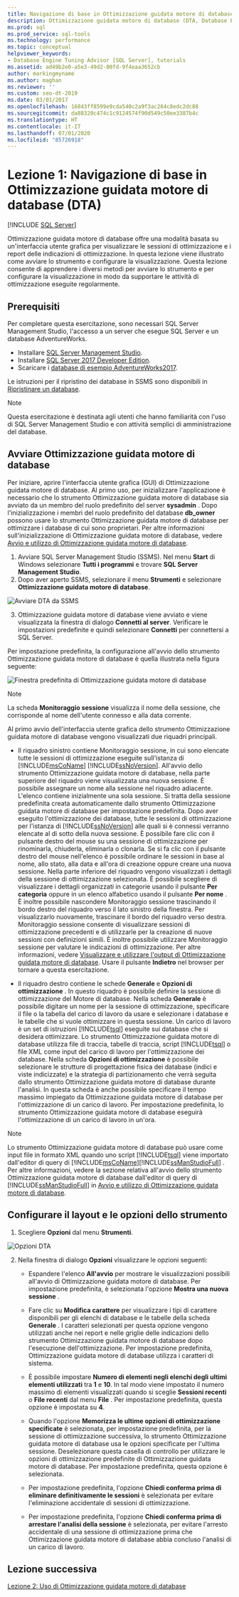```yaml
---
title: Navigazione di base in Ottimizzazione guidata motore di database
description: Ottimizzazione guidata motore di database (DTA, Database Engine Tuning Advisor) offre una modalità basata su un'interfaccia utente grafica per visualizzare le sessioni di ottimizzazione e i report delle raccomandazioni di ottimizzazione.
ms.prod: sql
ms.prod_service: sql-tools
ms.technology: performance
ms.topic: conceptual
helpviewer_keywords:
- Database Engine Tuning Advisor [SQL Server], tutorials
ms.assetid: ad49b2e0-a5e3-49d2-80fd-9f4eaa3652cb
author: markingmyname
ms.author: maghan
ms.reviewer: ''
ms.custom: seo-dt-2019
ms.date: 03/01/2017
ms.openlocfilehash: 16843ff8599e9cda540c2a9f3ac264c8edc2dc88
ms.sourcegitcommit: da88320c474c1c9124574f90d549c50ee3387b4c
ms.translationtype: HT
ms.contentlocale: it-IT
ms.lasthandoff: 07/01/2020
ms.locfileid: "85726918"
---
```

# <a name="lesson-1-basic-navigation-in-database-engine-tuning-advisor-dta"></a>Lezione 1: Navigazione di base in Ottimizzazione guidata motore di database (DTA)

 [!INCLUDE [SQL Server](../../includes/applies-to-version/sqlserver.md)]

Ottimizzazione guidata motore di database offre una modalità basata su un'interfaccia utente grafica per visualizzare le sessioni di ottimizzazione e i report delle indicazioni di ottimizzazione. In questa lezione viene illustrato come avviare lo strumento e configurare la visualizzazione. Questa lezione consente di apprendere i diversi metodi per avviare lo strumento e per configurare la visualizzazione in modo da supportare le attività di ottimizzazione eseguite regolarmente.  

## <a name="prerequisites"></a>Prerequisiti 

Per completare questa esercitazione, sono necessari SQL Server Management Studio, l'accesso a un server che esegue SQL Server e un database AdventureWorks.

- Installare [SQL Server Management Studio](https://docs.microsoft.com/sql/ssms/download-sql-server-management-studio-ssms).
- Installare [SQL Server 2017 Developer Edition](https://www.microsoft.com/sql-server/sql-server-downloads).
- Scaricare i [database di esempio AdventureWorks2017](https://docs.microsoft.com/sql/samples/adventureworks-install-configure?view=sql-server-2017).


Le istruzioni per il ripristino dei database in SSMS sono disponibili in [Ripristinare un database](https://docs.microsoft.com/sql/relational-databases/backup-restore/restore-a-database-backup-using-ssms?view=sql-server-2017).

  >[!NOTE]
  > Questa esercitazione è destinata agli utenti che hanno familiarità con l'uso di SQL Server Management Studio e con attività semplici di amministrazione del database. 
  

## <a name="launch-database-tuning-advisor"></a>Avviare Ottimizzazione guidata motore di database 
Per iniziare, aprire l'interfaccia utente grafica (GUI) di Ottimizzazione guidata motore di database. Al primo uso, per inizializzare l'applicazione è necessario che lo strumento Ottimizzazione guidata motore di database sia avviato da un membro del ruolo predefinito del server **sysadmin** . Dopo l'inizializzazione i membri del ruolo predefinito del database **db_owner** possono usare lo strumento Ottimizzazione guidata motore di database per ottimizzare i database di cui sono proprietari. Per altre informazioni sull'inizializzazione di Ottimizzazione guidata motore di database, vedere [Avvio e utilizzo di Ottimizzazione guidata motore di database](../../relational-databases/performance/start-and-use-the-database-engine-tuning-advisor.md).  
  
1. Avviare SQL Server Management Studio (SSMS). Nel menu **Start** di Windows selezionare **Tutti i programmi** e trovare **SQL Server Management Studio**. 
2. Dopo aver aperto SSMS, selezionare il menu **Strumenti** e selezionare **Ottimizzazione guidata motore di database**. 

  ![Avviare DTA da SSMS](media/dta-tutorials/launch-dta.png)

3. Ottimizzazione guidata motore di database viene avviato e viene visualizzata la finestra di dialogo **Connetti al server**. Verificare le impostazioni predefinite e quindi selezionare **Connetti** per connettersi a SQL Server.  
  
Per impostazione predefinita, la configurazione all'avvio dello strumento Ottimizzazione guidata motore di database è quella illustrata nella figura seguente:  
  
![Finestra predefinita di Ottimizzazione guidata motore di database](media/dta-tutorials/dta-default-gui.png)
  
> [!NOTE]  
> La scheda **Monitoraggio sessione** visualizza il nome della sessione, che corrisponde al nome dell'utente connesso e alla data corrente. 
  
Al primo avvio dell'interfaccia utente grafica dello strumento Ottimizzazione guidata motore di database vengono visualizzati due riquadri principali.  
  
-   Il riquadro sinistro contiene Monitoraggio sessione, in cui sono elencate tutte le sessioni di ottimizzazione eseguite sull'istanza di [!INCLUDE[msCoName](../../includes/msconame-md.md)] [!INCLUDE[ssNoVersion](../../includes/ssnoversion-md.md)]. All'avvio dello strumento Ottimizzazione guidata motore di database, nella parte superiore del riquadro viene visualizzata una nuova sessione. È possibile assegnare un nome alla sessione nel riquadro adiacente. L'elenco contiene inizialmente una sola sessione. Si tratta della sessione predefinita creata automaticamente dallo strumento Ottimizzazione guidata motore di database per impostazione predefinita. Dopo aver eseguito l'ottimizzazione dei database, tutte le sessioni di ottimizzazione per l'istanza di [!INCLUDE[ssNoVersion](../../includes/ssnoversion-md.md)] alle quali si è connessi verranno elencate al di sotto della nuova sessione. È possibile fare clic con il pulsante destro del mouse su una sessione di ottimizzazione per rinominarla, chiuderla, eliminarla o clonarla. Se si fa clic con il pulsante destro del mouse nell'elenco è possibile ordinare le sessioni in base al nome, allo stato, alla data e all'ora di creazione oppure creare una nuova sessione. Nella parte inferiore del riquadro vengono visualizzati i dettagli della sessione di ottimizzazione selezionata. È possibile scegliere di visualizzare i dettagli organizzati in categorie usando il pulsante **Per categoria** oppure in un elenco alfabetico usando il pulsante **Per nome** . È inoltre possibile nascondere Monitoraggio sessione trascinando il bordo destro del riquadro verso il lato sinistro della finestra. Per visualizzarlo nuovamente, trascinare il bordo del riquadro verso destra. Monitoraggio sessione consente di visualizzare sessioni di ottimizzazione precedenti e di utilizzarle per la creazione di nuove sessioni con definizioni simili. È inoltre possibile utilizzare Monitoraggio sessione per valutare le indicazioni di ottimizzazione. Per altre informazioni, vedere [Visualizzare e utilizzare l'output di Ottimizzazione guidata motore di database](../../relational-databases/performance/view-and-work-with-the-output-from-the-database-engine-tuning-advisor.md). Usare il pulsante **Indietro** nel browser per tornare a questa esercitazione.  
  
-   Il riquadro destro contiene le schede **Generale** e **Opzioni di ottimizzazione** . In questo riquadro è possibile definire la sessione di ottimizzazione del Motore di database. Nella scheda **Generale** è possibile digitare un nome per la sessione di ottimizzazione, specificare il file o la tabella del carico di lavoro da usare e selezionare i database e le tabelle che si vuole ottimizzare in questa sessione. Un carico di lavoro è un set di istruzioni [!INCLUDE[tsql](../../includes/tsql-md.md)] eseguite sui database che si desidera ottimizzare. Lo strumento Ottimizzazione guidata motore di database utilizza file di traccia, tabelle di traccia, script [!INCLUDE[tsql](../../includes/tsql-md.md)] o file XML come input del carico di lavoro per l'ottimizzazione dei database. Nella scheda **Opzioni di ottimizzazione** è possibile selezionare le strutture di progettazione fisica dei database (indici e viste indicizzate) e la strategia di partizionamento che verrà seguita dallo strumento Ottimizzazione guidata motore di database durante l'analisi. In questa scheda è anche possibile specificare il tempo massimo impiegato da Ottimizzazione guidata motore di database per l'ottimizzazione di un carico di lavoro. Per impostazione predefinita, lo strumento Ottimizzazione guidata motore di database eseguirà l'ottimizzazione di un carico di lavoro in un'ora.  
  
> [!NOTE]
> Lo strumento Ottimizzazione guidata motore di database può usare come input file in formato XML quando uno script [!INCLUDE[tsql](../../includes/tsql-md.md)] viene importato dall'editor di query di [!INCLUDE[msCoName](../../includes/msconame-md.md)][!INCLUDE[ssManStudioFull](../../includes/ssmanstudiofull-md.md)] . Per altre informazioni, vedere la sezione relativa all'avvio dello strumento Ottimizzazione guidata motore di database dall'editor di query di [!INCLUDE[ssManStudioFull](../../includes/ssmanstudiofull-md.md)] in [Avvio e utilizzo di Ottimizzazione guidata motore di database](../../relational-databases/performance/start-and-use-the-database-engine-tuning-advisor.md).  
  
## <a name="configure-tool-options-and-layout"></a>Configurare il layout e le opzioni dello strumento 

1.  Scegliere **Opzioni** dal menu **Strumenti**.  

   ![Opzioni DTA](media/dta-tutorials/dta-settings.png) 
  
2.  Nella finestra di dialogo **Opzioni** visualizzare le opzioni seguenti:  
  
    -   Espandere l'elenco **All'avvio** per mostrare le visualizzazioni possibili all'avvio di Ottimizzazione guidata motore di database. Per impostazione predefinita, è selezionata l'opzione **Mostra una nuova sessione** .  
  
    -   Fare clic su **Modifica carattere** per visualizzare i tipi di carattere disponibili per gli elenchi di database e le tabelle della scheda **Generale** . I caratteri selezionati per questa opzione vengono utilizzati anche nei report e nelle griglie delle indicazioni dello strumento Ottimizzazione guidata motore di database dopo l'esecuzione dell'ottimizzazione. Per impostazione predefinita, Ottimizzazione guidata motore di database utilizza i caratteri di sistema.  
  
    -   È possibile impostare **Numero di elementi negli elenchi degli ultimi elementi utilizzati** tra **1** e **10**. In tal modo viene impostato il numero massimo di elementi visualizzati quando si sceglie **Sessioni recenti** o **File recenti** dal menu **File** . Per impostazione predefinita, questa opzione è impostata su **4**.  
  
    -   Quando l'opzione **Memorizza le ultime opzioni di ottimizzazione specificate** è selezionata, per impostazione predefinita, per la sessione di ottimizzazione successiva, lo strumento Ottimizzazione guidata motore di database usa le opzioni specificate per l'ultima sessione. Deselezionare questa casella di controllo per utilizzare le opzioni di ottimizzazione predefinite di Ottimizzazione guidata motore di database. Per impostazione predefinita, questa opzione è selezionata.  
  
    -   Per impostazione predefinita, l'opzione **Chiedi conferma prima di eliminare definitivamente le sessioni** è selezionata per evitare l'eliminazione accidentale di sessioni di ottimizzazione.  
  
    -   Per impostazione predefinita, l'opzione **Chiedi conferma prima di arrestare l'analisi della sessione** è selezionata, per evitare l'arresto accidentale di una sessione di ottimizzazione prima che Ottimizzazione guidata motore di database abbia concluso l'analisi di un carico di lavoro.  
  
## <a name="next-lesson"></a>Lezione successiva  
[Lezione 2: Uso di Ottimizzazione guidata motore di database](../../tools/dta/lesson-2-using-database-engine-tuning-advisor.md)  
  
  
  
